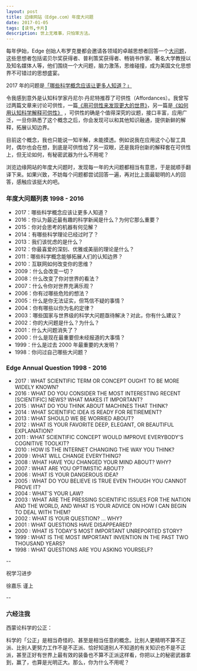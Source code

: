 ```yaml
---
layout: post
title: 边缘网站（Edge.com）年度大问题
date: 2017-01-05
tags: [读书,卡片]
description: 世上无难事，只怕笨方法。
---
```




每年伊始，Edge  创始人布罗克曼都会邀请各领域的卓越思想者回答一个[大问题](https://www.edge.org/annual-question/what-scientific-term-or%C2%A0concept-ought-to-be-more-widely-known)，这些思想者包括诺贝尔奖获得者、普利策奖获得者、畅销书作家、著名大学教授以及知名媒体人等，他们围绕一个大问题，脑力激荡，思维碰撞，成为美国文化思想界不可错过的思想盛宴。

2017 年的问题是[「哪些科学概念应该让更多人知道？」](https://www.edge.org/responses/what-scientific-term-or%C2%A0concept-ought-to-be-more-widely-known)

令我感到意外是认知科学家丹尼尔·丹尼特推荐了可供性（Affordances）。我曾写过两篇文章来讨论可供性，一篇[《用可供性来发现更大的世界》](http://www.jianshu.com/p/6f1404e0240d)，另一篇是[《如何用认知科学解释可供性》](http://www.mesule.com/2016/12/CognitiveScienceAffordance) ，可供性的确是个值得深究的议题，接口丰富，应用广泛，一旦你熟悉了这个概念之后，你会发现可以和其他知识融通，提供新鲜的解释，拓展认知边界。

目前这个概念，我也只能说一知半解，未能摸透。例如说我在应用这个心智工具时，偶尔也会在想，到底是可供性给了另一双眼，还是我将创新的解释套在可供性上，但无论如何，有秘密武器为什么不用呢？

浏览边缘网站的年度大问题时，发现每一年的大问题都相当有意思，于是就顺手翻译下来。如果兴致，不妨每个问题都尝试回答一遍，再对比上面最聪明的人的回答，感触应该挺大的吧。

### 年度大问题列表  1998 - 2016

* 2017：哪些科学概念应该让更多人知道？
* 2016：你认为最近最有趣的科学新闻是什么？为何它那么重要？
* 2015：你对会思考的机器有何见解？
* 2014：有哪些科学理论已经过时了？
* 2013：我们该忧虑的是什么？
* 2012：你最喜爱的深刻、优雅或美丽的理论是什么？
* 2011：哪些科学概念能够拓展人们的认知边界？
* 2010：互联网如何改变你的思维？
* 2009：什么会改变一切？
* 2008：什么改变了你对世界的看法？
* 2007：什么令你对世界充满乐观？
* 2006：你有过哪些危险的想法？
* 2005：什么是你无法证实，但笃信不疑的事情？
* 2004：你有哪些以你为名的定律？
* 2003：哪些国家与世界级的科学大问题亟待解决？对此，你有什么建议？
* 2002：你的大问题是什么？为什么？
* 2001：什么大问题消失了？
* 2000：什么是现在最重要但未经报道的大事情？
* 1999：什么是过去 2000 年最重要的大发明？
* 1998：你问过自己哪些大问题？

### Edge Annual Question  1998 - 2016

* 2017 : WHAT SCIENTIFIC TERM OR CONCEPT OUGHT TO BE MORE WIDELY KNOWN?
* 2016 : WHAT DO YOU CONSIDER THE MOST INTERESTING RECENT [SCIENTIFIC] NEWS? WHAT MAKES IT IMPORTANT?
* 2015 : WHAT DO YOU THINK ABOUT MACHINES THAT THINK?
* 2014 : WHAT SCIENTIFIC IDEA IS READY FOR RETIREMENT?
* 2013 : WHAT SHOULD WE BE WORRIED ABOUT?
* 2012 : WHAT IS YOUR FAVORITE DEEP, ELEGANT, OR BEAUTIFUL EXPLANATION?
* 2011 : WHAT SCIENTIFIC CONCEPT WOULD IMPROVE EVERYBODY'S COGNITIVE TOOLKIT?
* 2010 : HOW IS THE INTERNET CHANGING THE WAY YOU THINK?
* 2009 : WHAT WILL CHANGE EVERYTHING?
* 2008 : WHAT HAVE YOU CHANGED YOUR MIND ABOUT? WHY?
* 2007 : WHAT ARE YOU OPTIMISTIC ABOUT?
* 2006 : WHAT IS YOUR DANGEROUS IDEA?
* 2005 : WHAT DO YOU BELIEVE IS TRUE EVEN THOUGH YOU CANNOT PROVE IT?
* 2004 : WHAT'S YOUR LAW?
* 2003 : WHAT ARE THE PRESSING SCIENTIFIC ISSUES FOR THE NATION AND THE WORLD, AND WHAT IS YOUR ADVICE ON HOW I CAN BEGIN TO DEAL WITH THEM?
* 2002 : WHAT IS YOUR QUESTION? ... WHY?
* 2001 : WHAT QUESTIONS HAVE DISAPPEARED?
* 2000 : WHAT IS TODAY'S MOST IMPORTANT UNREPORTED STORY?
* 1999 : WHAT IS THE MOST IMPORTANT INVENTION IN THE PAST TWO THOUSAND YEARS?
* 1998 : WHAT QUESTIONS ARE YOU ASKING YOURSELF?

--

祝学习进步

徐嘉乐 谨上

--

### 六经注我

西蒙论科学的公正：

科学的「公正」是相当奇怪的、甚至是相当任意的概念。比别人更精明不算不正派、比别人更努力工作不是不正派、恰好知道别人不知道的有关知识也不是不正派，甚至正好有世界上最有效的装备也不算不正派这样看，你把以上的秘密武器拿到，赢了，也算是光明正大。那么，你为什么不用呢？




